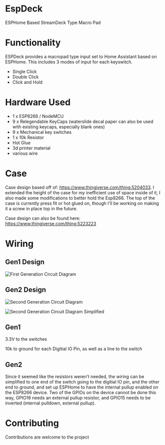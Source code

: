 # EspDeck


ESPHome Based StreamDeck Type Macro Pad

# Functionality
ESPDeck provides a macropad type input set to Home Assistant based on ESPHome. This includes 3 modes of input for each keyswitch. 

  * Single Click
  * Double Click
  * Click and Hold

# Hardware Used
  * 1 x ESP8266 / NodeMCU
  * 9 x Relegendable KeyCaps (waterslide decal paper can also be used with existing keycaps, especially blank ones)
  * 9 x Mechanical key switches
  * 1 x 10k Resistor
  * Hot Glue
  * 3d printer material
  * various wire

# Case

Case design based off of: https://www.thingiverse.com/thing:5204033. I extended the height of the case for my inefficient use of space inside of it, I also made some modifications to better hold the Esp8266. The top of the case is currently press fit or hot glued on, though I'll be working on making it a screw in place top in the future.

Case design can also be found here: https://www.thingiverse.com/thing:5223223

# Wiring
## Gen1 Design
![First Generation Circuit Diagram](/assets/images/circuit-gen1.svg)

## Gen2 Design
![Second Generation Circuit Diagram](/assets/images/circuit-gen2-full.svg)


![Second Generation Circuit Diagram Simplified](/assets/images/circuit-gen2-simplified.svg)

## Gen1
3.3V to the switches

10k to ground for each Digitial IO Pin, as well as a line to the switch

## Gen2
Since it seemed like the resistors weren't needed, the wiring can be simplified to one end of the switch going to the digitial IO pin, and the other end to ground, and set up ESPHome to have the internal pullup enabled on the ESP8266 device. Two of the GPIOs on the device cannot be done this way, GPIO16 needs an external pullup resistor, and GPIO15 needs to be inverted (internal pulldown, external pullup).

# Contributing
Contributions are welcome to the project

